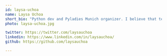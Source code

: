 ```yaml
---
id: laysa-uchoa
name: Laysa Uchoa
short_bio: "Python dev and Pyladies Munich organizer. I believe that technology can make the world more democratic and just better - let's contribute to this."
photo: laysa-uchoa.jpg

twitter: https://twitter.com/laysauchoa
linkedin: https://www.linkedin.com/in/laysauchoa/
github: https://github.com/laysauchoa

---
```

